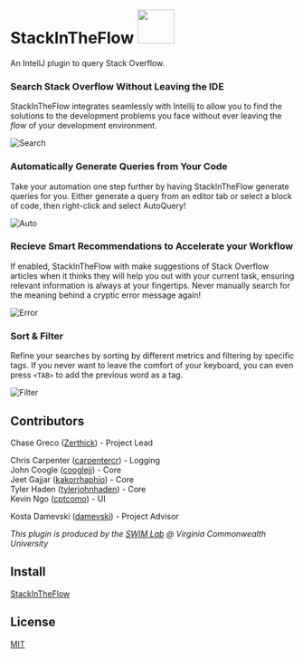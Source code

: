 # Stack**InTheFlow** <img src="https://github.com/vcu-swim-lab/stack-intheflow/blob/master/src/main/resources/icons/main.png" width="65" height="60">

An IntellJ plugin to query Stack Overflow.

### Search Stack Overflow Without Leaving the IDE
StackInTheFlow integrates seamlessly with Intellij to allow you to find the solutions to the development problems you face without ever leaving the *flow* of your development environment.

![Search](https://i.imgur.com/jvoysIm.gif)

### Automatically Generate Queries from Your Code
Take your automation one step further by having StackInTheFlow generate queries for you. Either generate a query from an editor tab or select a block of code, then right-click and select AutoQuery!

![Auto](https://i.imgur.com/hYgFOJh.gif)

### Recieve Smart Recommendations to Accelerate your Workflow
If enabled, StackInTheFlow with make suggestions of Stack Overflow articles when it thinks they will help you out with your current task, ensuring relevant information is always at your fingertips. Never manually search for the meaning behind a cryptic error message again!

![Error](https://i.imgur.com/L9WO8OF.png)

### Sort & Filter
Refine your searches by sorting by different metrics and filtering by specific tags. If you never want to leave the comfort of your keyboard, you can even press `<TAB>` to add the previous word as a tag.

![Filter](https://i.imgur.com/NuQF2cl.gif)

## Contributors
Chase Greco ([Zerthick](https://github.com/zerthick)) - Project Lead  

Chris Carpenter ([carpentercr](https://github.com/carpentercr)) - Logging  
John Coogle ([cooglejj](https://github.com/cooglejj)) - Core  
Jeet Gajjar ([kakorrhaphio](https://github.com/kakorrhaphio)) - Core  
Tyler Haden ([tylerjohnhaden](https://github.com/tylerjohnhaden)) - Core  
Kevin Ngo ([cptcomo](https://github.com/cptcomo)) - UI  

Kosta Damevski  ([damevski](https://damevski.github.io)) - Project Advisor  

*This plugin is produced by the [SWIM Lab](http://vcu-swim-lab.github.io/) @ Virginia Commonwealth University*

## Install
[StackInTheFlow](https://plugins.jetbrains.com/plugin/9653-stackintheflow)

## License
[MIT](./LICENSE)
